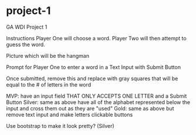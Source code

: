 # project-1

GA WDI Project 1

Instructions
Player One will choose a word. Player Two will then attempt to guess the word.

Picture which will be the hangman

Prompt for Player One to enter a word in a Text Input with Submit Button

Once submitted, remove this and replace with gray squares that will be equal to the # of letters in the word

MVP: have an input field THAT ONLY ACCEPTS ONE LETTER and a Submit Button
Silver: same as above have all of the alphabet represented below the input and cross them out as they are "used"
Gold: same as above but remove text input and make letters clickable buttons

Use bootstrap to make it look pretty? (Silver)
